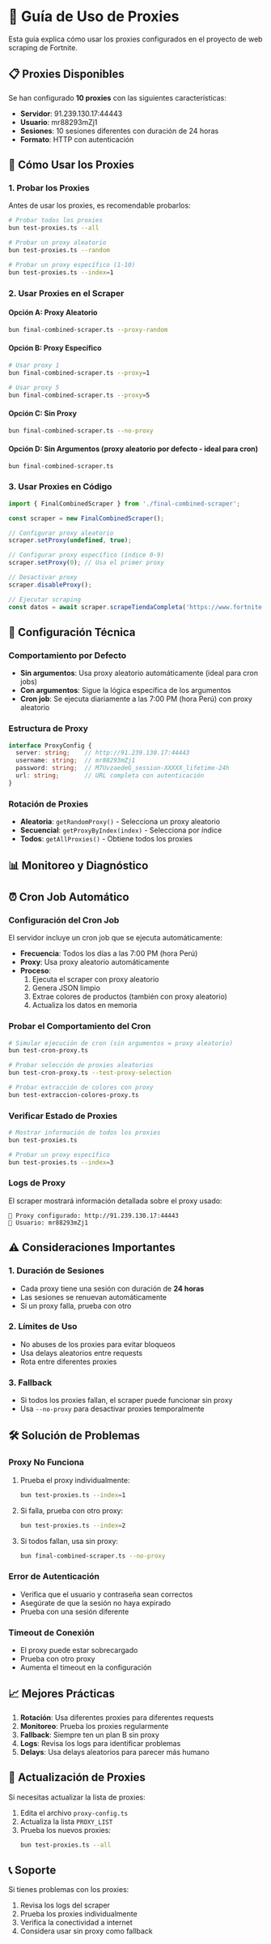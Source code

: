 # 🔐 Guía de Uso de Proxies

Esta guía explica cómo usar los proxies configurados en el proyecto de web scraping de Fortnite.

## 📋 Proxies Disponibles

Se han configurado **10 proxies** con las siguientes características:
- **Servidor**: 91.239.130.17:44443
- **Usuario**: mr88293mZj1
- **Sesiones**: 10 sesiones diferentes con duración de 24 horas
- **Formato**: HTTP con autenticación

## 🚀 Cómo Usar los Proxies

### 1. Probar los Proxies

Antes de usar los proxies, es recomendable probarlos:

```bash
# Probar todos los proxies
bun test-proxies.ts --all

# Probar un proxy aleatorio
bun test-proxies.ts --random

# Probar un proxy específico (1-10)
bun test-proxies.ts --index=1
```

### 2. Usar Proxies en el Scraper

#### Opción A: Proxy Aleatorio
```bash
bun final-combined-scraper.ts --proxy-random
```

#### Opción B: Proxy Específico
```bash
# Usar proxy 1
bun final-combined-scraper.ts --proxy=1

# Usar proxy 5
bun final-combined-scraper.ts --proxy=5
```

#### Opción C: Sin Proxy
```bash
bun final-combined-scraper.ts --no-proxy
```

#### Opción D: Sin Argumentos (proxy aleatorio por defecto - ideal para cron)
```bash
bun final-combined-scraper.ts
```

### 3. Usar Proxies en Código

```typescript
import { FinalCombinedScraper } from './final-combined-scraper';

const scraper = new FinalCombinedScraper();

// Configurar proxy aleatorio
scraper.setProxy(undefined, true);

// Configurar proxy específico (índice 0-9)
scraper.setProxy(0); // Usa el primer proxy

// Desactivar proxy
scraper.disableProxy();

// Ejecutar scraping
const datos = await scraper.scrapeTiendaCompleta('https://www.fortnite.com/item-shop?lang=es-ES');
```

## 🔧 Configuración Técnica

### Comportamiento por Defecto
- **Sin argumentos**: Usa proxy aleatorio automáticamente (ideal para cron jobs)
- **Con argumentos**: Sigue la lógica específica de los argumentos
- **Cron job**: Se ejecuta diariamente a las 7:00 PM (hora Perú) con proxy aleatorio

### Estructura de Proxy
```typescript
interface ProxyConfig {
  server: string;    // http://91.239.130.17:44443
  username: string;  // mr88293mZj1
  password: string;  // M7UvzaedeG_session-XXXXX_lifetime-24h
  url: string;       // URL completa con autenticación
}
```

### Rotación de Proxies
- **Aleatoria**: `getRandomProxy()` - Selecciona un proxy aleatorio
- **Secuencial**: `getProxyByIndex(index)` - Selecciona por índice
- **Todos**: `getAllProxies()` - Obtiene todos los proxies

## 📊 Monitoreo y Diagnóstico

## ⏰ Cron Job Automático

### Configuración del Cron Job
El servidor incluye un cron job que se ejecuta automáticamente:
- **Frecuencia**: Todos los días a las 7:00 PM (hora Perú)
- **Proxy**: Usa proxy aleatorio automáticamente
- **Proceso**: 
  1. Ejecuta el scraper con proxy aleatorio
  2. Genera JSON limpio
  3. Extrae colores de productos (también con proxy aleatorio)
  4. Actualiza los datos en memoria

### Probar el Comportamiento del Cron
```bash
# Simular ejecución de cron (sin argumentos = proxy aleatorio)
bun test-cron-proxy.ts

# Probar selección de proxies aleatorios
bun test-cron-proxy.ts --test-proxy-selection

# Probar extracción de colores con proxy
bun test-extraccion-colores-proxy.ts
```

### Verificar Estado de Proxies
```bash
# Mostrar información de todos los proxies
bun test-proxies.ts

# Probar un proxy específico
bun test-proxies.ts --index=3
```

### Logs de Proxy
El scraper mostrará información detallada sobre el proxy usado:
```
🔐 Proxy configurado: http://91.239.130.17:44443
👤 Usuario: mr88293mZj1
```

## ⚠️ Consideraciones Importantes

### 1. Duración de Sesiones
- Cada proxy tiene una sesión con duración de **24 horas**
- Las sesiones se renuevan automáticamente
- Si un proxy falla, prueba con otro

### 2. Límites de Uso
- No abuses de los proxies para evitar bloqueos
- Usa delays aleatorios entre requests
- Rota entre diferentes proxies

### 3. Fallback
- Si todos los proxies fallan, el scraper puede funcionar sin proxy
- Usa `--no-proxy` para desactivar proxies temporalmente

## 🛠️ Solución de Problemas

### Proxy No Funciona
1. Prueba el proxy individualmente:
   ```bash
   bun test-proxies.ts --index=1
   ```

2. Si falla, prueba con otro proxy:
   ```bash
   bun test-proxies.ts --index=2
   ```

3. Si todos fallan, usa sin proxy:
   ```bash
   bun final-combined-scraper.ts --no-proxy
   ```

### Error de Autenticación
- Verifica que el usuario y contraseña sean correctos
- Asegúrate de que la sesión no haya expirado
- Prueba con una sesión diferente

### Timeout de Conexión
- El proxy puede estar sobrecargado
- Prueba con otro proxy
- Aumenta el timeout en la configuración

## 📈 Mejores Prácticas

1. **Rotación**: Usa diferentes proxies para diferentes requests
2. **Monitoreo**: Prueba los proxies regularmente
3. **Fallback**: Siempre ten un plan B sin proxy
4. **Logs**: Revisa los logs para identificar problemas
5. **Delays**: Usa delays aleatorios para parecer más humano

## 🔄 Actualización de Proxies

Si necesitas actualizar la lista de proxies:

1. Edita el archivo `proxy-config.ts`
2. Actualiza la lista `PROXY_LIST`
3. Prueba los nuevos proxies:
   ```bash
   bun test-proxies.ts --all
   ```

## 📞 Soporte

Si tienes problemas con los proxies:
1. Revisa los logs del scraper
2. Prueba los proxies individualmente
3. Verifica la conectividad a internet
4. Considera usar sin proxy como fallback
